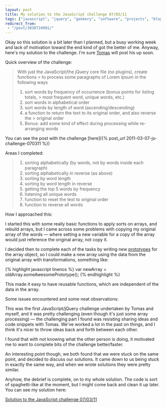 ```yaml
---
layout: post
title: My solution to the JavaScript challenge 07/03/11
tags: ["javascript", "jquery", "geekery", "software", "projects", "blog"]
redirect_from:
 - "/post/3838724991/"
---
```


Okay so this solution is a bit later than I planned, but a busy working week and lack of motivation toward the end kind of got the better of me. Anyway, here's my solution to the challenge. I'm sure [Tomas](http://tmayr.com) will post his up soon.

<!-- more -->

Quick overview of the challenge:

> With just the JavaScript/the jQuery core file (no plugins), create functions > to process some paragraphs of Lorem Ipsum in the following ways
>
> 1. sort words by frequency of occurrence (bonus points for listing totals, > most frequent word, unique words, etc.)
> 2. sort words in alphabetical order
> 3. sort words by length of word (ascending/descending)
> 4. a function to return the text to its original order, and also reverse the > original order
> 5. Bonus: add some kind of effect during processing while re-arranging words


You can see the post with the challenge [here]({% post_url 2011-03-07-js-challenge-070311 %})

Areas I completed:

> 1. sorting alphabetically (by words, not by words inside each paragraph)
> 2. sorting alphabetically in reverse (as above)
> 3. sorting by word length
> 4. sorting by word length in reverse
> 5. getting the top 5 words by frequency
> 6. listening all unique words
> 7. function to reset the text to original order
> 8. function to reverse all words

How I approached this:

I started this with some really basic functions to apply sorts on arrays, and rebuild arrays, but I came across some problems with copying my original array of the words &mdash; where setting a new variable for a copy of the array would just reference the original array, not copy it.

I decided then to complete each of the tasks by writing new [prototypes](https://developer.mozilla.org/en/JavaScript/Reference/Global_Objects/Function/prototype) for the array object, so I could make a new array using the data from the original array with transformations, something like:

{% highlight javascript linenos %}
var newArray = oldArray.someAwesomePrototype();
{% endhighlight %}

This made it easy to have reusable functions, which are independent of the data in the array.

Some issues encountered and some neat observations:

This was the first JavaScript/jQuery challenge undertaken by Tomas and myself, and it was pretty challenging (even though it's just some array processing) &mdash; the challenging part I found was resisting sharing ideas and code snippets with Tomas. We've worked a lot in the past on things, and I think it's nicer to throw ideas back and forth between each other.

I found that with not knowing what the other person is doing, it motivated me to want to complete bits of the challenge better/faster.

An interesting point though, we both found that we were stuck on the same point, and decided to discuss our solutions. It came down to us being stuck in exactly the same way, and when we wrote solutions they were pretty similar.

Anyhow, the debrief is complete, on to my whole solution. The code is sort of spaghetti-like at the moment, but I might come back and clean it up later. You can see my solution here: 

[Solution to the JavaScript challenge 07/03/11](http://omgmog.net/challenge/070311/)
